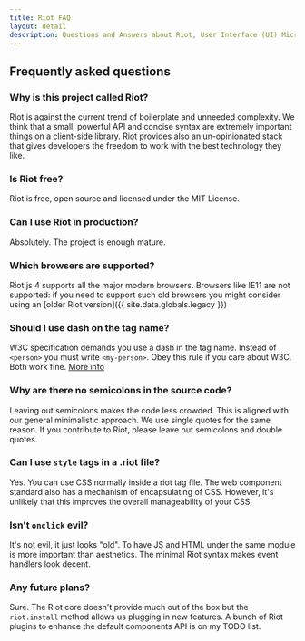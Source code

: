 ```yaml
---
title: Riot FAQ
layout: detail
description: Questions and Answers about Riot, User Interface (UI) Micro-Libary
---
```


## Frequently asked questions

### Why is this project called Riot?
Riot is against the current trend of boilerplate and unneeded complexity. We think that a small, powerful API and concise syntax are extremely important things on a client-side library. Riot provides also an un-opinionated stack that gives developers the freedom to work with the best technology they like.

### Is Riot free?
Riot is free, open source and licensed under the MIT License.

### Can I use Riot in production?
Absolutely. The project is enough mature.

### Which browsers are supported?

Riot.js 4 supports all the major modern browsers. Browsers like IE11 are not supported: if you need to support such old browsers you might consider using an [older Riot version]({{ site.data.globals.legacy }})

### Should I use dash on the tag name?
W3C specification demands you use a dash in the tag name. Instead of `<person>` you must write `<my-person>`. Obey this rule if you care about W3C. Both work fine. [More info](https://html.spec.whatwg.org/multipage/custom-elements.html#valid-custom-element-name) 

### Why are there no semicolons in the source code?
Leaving out semicolons makes the code less crowded. This is aligned with our general minimalistic approach. We use single quotes for the same reason. If you contribute to Riot, please leave out semicolons and double quotes.

### Can I use `style` tags in a .riot file?
Yes. You can use CSS normally inside a riot tag file. The web component standard also has a mechanism of encapsulating of CSS. However, it's unlikely that this improves the overall manageability of your CSS.

### Isn't `onclick` evil?
It's not evil, it just looks "old". To have JS and HTML under the same module is more important than aesthetics. The minimal Riot syntax makes event handlers look decent.

### Any future plans?

Sure. The Riot core doesn't provide much out of the box but the `riot.install` method allows us plugging in new features. A bunch of Riot plugins to enhance the default components API is on my TODO list.

